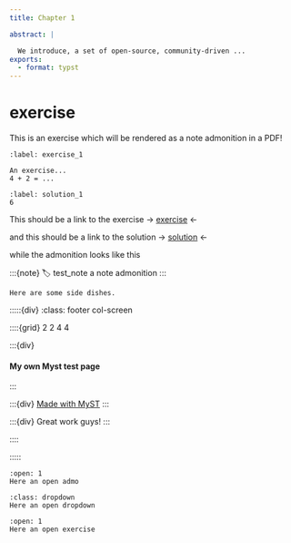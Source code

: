 ```yaml
---
title: Chapter 1

abstract: |

  We introduce, a set of open-source, community-driven ...
exports:
  - format: typst
---
```



# exercise

This is an exercise which will be rendered as a note admonition in a PDF! 

```{exercise} Name exercise
:label: exercise_1

An exercise...
4 + 2 = ...
```

```{solution} exercise_1
:label: solution_1
6
```

This should be a link to the exercise ->  [exercise](#exercise_1) <-

and this should be a link to the solution ->  [solution](#solution_1) <-

while the admonition looks like this

:::{note}
:label: test_note
a note admonition
:::

<!-- and this should be a link to the note -> [testnote](#test_note) <-. The link does not come to the pdf as of now, so we do not have to worry about this for the exerciss + solution. -->

```{intermezzo} No name
Here are some side dishes.
```




:::::{div}
:class: footer col-screen

::::{grid} 2 2 4 4

:::{div}
<h4>My own Myst test page</h4>

:::

:::{div}
[Made with MyST](https://mystmd.org/)
:::

:::{div}
Great work guys!
:::

::::

:::::

```{admonition}
:open: 1
Here an open admo
```

```{admonition}
:class: dropdown
Here an open dropdown
```

```{exercise}
:open: 1
Here an open exercise
```
